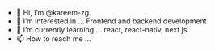 - 👋 Hi, I’m @kareem-zg
- 👀 I’m interested in ... Frontend and backend development
- 🌱 I’m currently learning ... react, react-nativ, next.js
- 📫 How to reach me ... 

<!---
kareem-zg/kareem-zg is a ✨ special ✨ repository because its `README.md` (this file) appears on your GitHub profile.
You can click the Preview link to take a look at your changes.
--->
